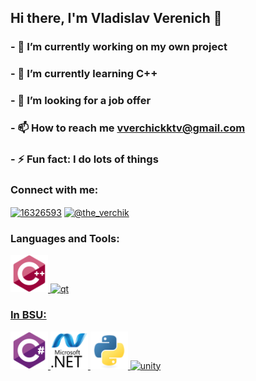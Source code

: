 ## Hi there, I'm Vladislav Verenich 👋

### - 🔭 I’m currently working on **my own project**

### - 🌱 I’m currently learning **C++**

### - 🤔 I’m looking for **a job offer**

### - 📫 How to reach me **vverchickktv@gmail.com**

### - ⚡ Fun fact: **I do lots of things**

<h3 align="left">Connect with me:</h3>
<p align="left">
<a href="https://stackoverflow.com/users/16326593" target="blank"><img align="center" src="https://raw.githubusercontent.com/rahuldkjain/github-profile-readme-generator/master/src/images/icons/Social/stack-overflow.svg" alt="16326593" height="45" width="60" /></a>
<a href="https://instagram.com/the_verchik" target="blank"><img align="center" src="https://raw.githubusercontent.com/rahuldkjain/github-profile-readme-generator/master/src/images/icons/Social/instagram.svg" alt="@the_verchik" height="45" width="60" /></a>
</p>

<h3 align="left">Languages and Tools:</h3>
<p align="left"> <a href="https://www.w3schools.com/cpp/" target="_blank"> <img src="https://raw.githubusercontent.com/devicons/devicon/master/icons/cplusplus/cplusplus-original.svg" alt="cplusplus" width="60" height="60"/><a href="https://www.qt.io/" target="_blank"> <img src="https://avatars.githubusercontent.com/u/159455?s=280&v=4" alt="qt" width="60" height="60"/></p>


<h3 align="left">In BSU:</h3>
<p align="left"> <a href="https://www.w3schools.com/cs/" target="_blank"> <img src="https://raw.githubusercontent.com/devicons/devicon/master/icons/csharp/csharp-original.svg" alt="csharp" width="60" height="60"/> </a> <a href="https://dotnet.microsoft.com/" target="_blank"> <img src="https://raw.githubusercontent.com/devicons/devicon/master/icons/dot-net/dot-net-original-wordmark.svg" alt="dotnet" width="60" height="60"/> </a> <a href="https://www.python.org" target="_blank"> <img src="https://raw.githubusercontent.com/devicons/devicon/master/icons/python/python-original.svg" alt="python" width="60" height="60"/> </a> <a href="https://unity.com/" target="_blank"> <img src="https://www.vectorlogo.zone/logos/unity3d/unity3d-icon.svg" alt="unity" width="60" height="60"/> </a> </p>
